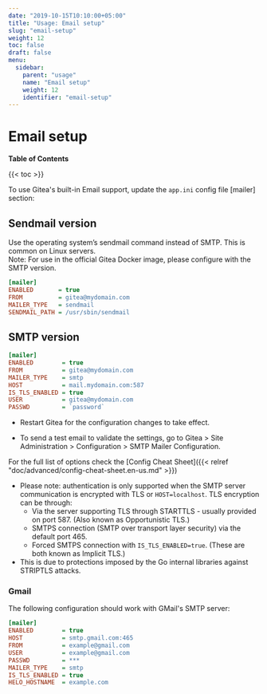 ```yaml
---
date: "2019-10-15T10:10:00+05:00"
title: "Usage: Email setup"
slug: "email-setup"
weight: 12
toc: false
draft: false
menu:
  sidebar:
    parent: "usage"
    name: "Email setup"
    weight: 12
    identifier: "email-setup"
---
```


# Email setup

**Table of Contents**

{{< toc >}}

To use Gitea's built-in Email support, update the `app.ini` config file [mailer] section:

## Sendmail version

Use the operating system’s sendmail command instead of SMTP. This is common on Linux servers.  
Note: For use in the official Gitea Docker image, please configure with the SMTP version.

```ini
[mailer]
ENABLED       = true
FROM          = gitea@mydomain.com
MAILER_TYPE   = sendmail
SENDMAIL_PATH = /usr/sbin/sendmail
```

## SMTP version

```ini
[mailer]
ENABLED        = true
FROM           = gitea@mydomain.com
MAILER_TYPE    = smtp
HOST           = mail.mydomain.com:587
IS_TLS_ENABLED = true
USER           = gitea@mydomain.com
PASSWD         = `password`
```

- Restart Gitea for the configuration changes to take effect.

- To send a test email to validate the settings, go to Gitea > Site Administration > Configuration > SMTP Mailer Configuration.

For the full list of options check the [Config Cheat Sheet]({{< relref "doc/advanced/config-cheat-sheet.en-us.md" >}})

- Please note: authentication is only supported when the SMTP server communication is encrypted with TLS or `HOST=localhost`. TLS encryption can be through:
  - Via the server supporting TLS through STARTTLS - usually provided on port 587. (Also known as Opportunistic TLS.)
  - SMTPS connection (SMTP over transport layer security) via the default port 465.
  - Forced SMTPS connection with `IS_TLS_ENABLED=true`. (These are both known as Implicit TLS.)
- This is due to protections imposed by the Go internal libraries against STRIPTLS attacks.

### Gmail

The following configuration should work with GMail's SMTP server:

```ini
[mailer]
ENABLED        = true
HOST           = smtp.gmail.com:465
FROM           = example@gmail.com
USER           = example@gmail.com
PASSWD         = ***
MAILER_TYPE    = smtp
IS_TLS_ENABLED = true
HELO_HOSTNAME  = example.com
```
